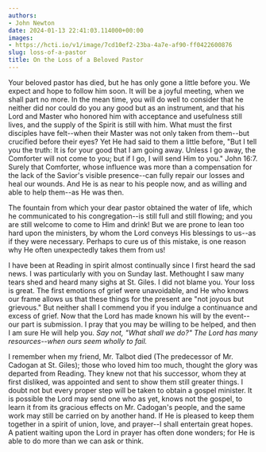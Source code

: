 ```yaml
---
authors:
- John Newton
date: 2024-01-13 22:41:03.114000+00:00
images:
- https://hcti.io/v1/image/7cd10ef2-23ba-4a7e-af90-ff0422600876
slug: loss-of-a-pastor
title: On the Loss of a Beloved Pastor
---
```


Your beloved pastor has died, but he has only gone a little before you. We expect and hope to follow him soon. It will be a joyful meeting, when we shall part no more. In the mean time, you will do well to consider that he neither did nor could do you any good but as an instrument, and that his Lord and Master who honored him with acceptance and usefulness still lives, and the supply of the Spirit is still with him. What must the first disciples have felt--when their Master was not only taken from them--but crucified before their eyes? Yet He had said to them a little before, "But I tell you the truth: It is for your good that I am going away. Unless I go away, the Comforter will not come to you; but if I go, I will send Him to you." John 16:7. Surely that Comforter, whose influence was more than a compensation for the lack of the Savior's visible presence--can fully repair our losses and heal our wounds. And He is as near to his people now, and as willing and able to help them--as He was then.  


The fountain from which your dear pastor obtained the water of life, which he communicated to his congregation--is still full and still flowing; and you are still welcome to come to Him and drink! But we are prone to lean too hard upon the ministers, by whom the Lord conveys His blessings to us--as if they were necessary. Perhaps to cure us of this mistake, is one reason why He often unexpectedly takes them from us!  


I have been at Reading in spirit almost continually since I first heard the sad news. I was particularly with you on Sunday last. Methought I saw many tears shed and heard many sighs at St. Giles. I did not blame you. Your loss is great. The first emotions of grief were unavoidable, and He who knows our frame allows us that these things for the present are "not joyous but grievous." But neither shall I commend you if you indulge a continuance and excess of grief. Now that the Lord has made known his will by the event--our part is submission. I pray that you may be willing to be helped, and then I am sure He will help you. *Say not, "What shall we do?" The Lord has many resources--when ours seem wholly to fail.*  


I remember when my friend, Mr. Talbot died (The predecessor of Mr. Cadogan at St. Giles); those who loved him too much, thought the glory was departed from Reading. They knew not that his successor, whom they at first disliked, was appointed and sent to show them still greater things. I doubt not but every proper step will be taken to obtain a gospel minister. It is possible the Lord may send one who as yet, knows not the gospel, to learn it from its gracious effects on Mr. Cadogan's people, and the same work may still be carried on by another hand. If He is pleased to keep them together in a spirit of union, love, and prayer--I shall entertain great hopes. A patient waiting upon the Lord in prayer has often done wonders; for He is able to do more than we can ask or think.